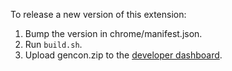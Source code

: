 To release a new version of this extension:

1. Bump the version in chrome/manifest.json.
2. Run `build.sh`.
3. Upload gencon.zip to the [developer dashboard](https://chrome.google.com/webstore/developer/dashboard).
